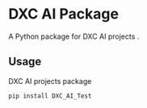 # DXC AI Package

A Python package for DXC AI projects .

## Usage

DXC AI projects package

```
pip install DXC_AI_Test
```
